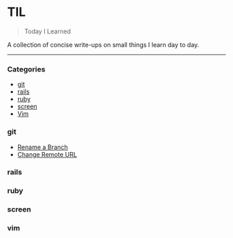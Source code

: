 # TIL

> Today I Learned

A collection of concise write-ups on small things I learn day to day.

---

### Categories

- [git](#git)
- [rails](#rails)
- [ruby](#ruby)
- [screen](#screen)
- [Vim](#vim)


### git
- [Rename a Branch](git/rename_a_branch.md)
- [Change Remote URL](git/change_remote_url.md)

### rails

### ruby

### screen

### vim
